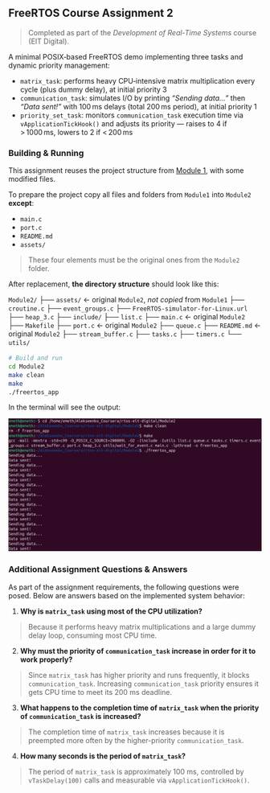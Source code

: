 ## FreeRTOS Course Assignment 2

> Completed as part of the *Development of Real-Time Systems* course (EIT Digital).

A minimal POSIX‑based FreeRTOS demo implementing three tasks and dynamic priority management:

- `matrix_task`: performs heavy CPU‑intensive matrix multiplication every cycle (plus dummy delay), at initial priority 3  
- `communication_task`: simulates I/O by printing *“Sending data…”* then *“Data sent!”* with 100 ms delays (total 200 ms period), at initial priority 1  
- `priority_set_task`: monitors `communication_task` execution time via `vApplicationTickHook()` and adjusts its priority — raises to 4 if > 1000 ms, lowers to 2 if < 200 ms

### Building & Running

This assignment reuses the project structure from [Module 1](https://github.com/cloclacordis/rtos-eit-digital/tree/e84920b77fee42bcd3ca450efcebd4cdbd2e5602/Module1), with some modified files.

To prepare the project copy all files and folders from `Module1` into `Module2` **except**:

- `main.c`
- `port.c`
- `README.md`
- `assets/`

> These four elements must be the original ones from the `Module2` folder.

After replacement, **the directory structure** should look like this:

`Module2/`
├── `assets/` <- original `Module2`, *not copied* from `Module1`
├── `croutine.c`
├── `event_groups.c`
├── `FreeRTOS-simulator-for-Linux.url`
├── `heap_3.c`
├── `include/`
├── `list.c`
├── `main.c` <- original `Module2`
├── `Makefile`
├── `port.c` <- original `Module2`
├── `queue.c`
├── `README.md` <- original `Module2`
├── `stream_buffer.c`
├── `tasks.c`
├── `timers.c`
└── `utils/`

```bash
# Build and run
cd Module2
make clean
make
./freertos_app
```

In the terminal will see the output:

![Freehand Drawing.svg](assets/assignment2.png)

### Additional Assignment Questions & Answers

As part of the assignment requirements, the following questions were posed. Below are answers based on the implemented system behavior:

1. **Why is `matrix_task` using most of the CPU utilization?**
> Because it performs heavy matrix multiplications and a large dummy delay loop, consuming most CPU time.

2. **Why must the priority of `communication_task` increase in order for it to work properly?**
> Since `matrix_task` has higher priority and runs frequently, it blocks `communication_task`. Increasing `communication_task` priority ensures it gets CPU time to meet its 200 ms deadline.

3. **What happens to the completion time of `matrix_task` when the priority of `communication_task` is increased?**
> The completion time of `matrix_task` increases because it is preempted more often by the higher-priority `communication_task`.

4. **How many seconds is the period of `matrix_task`?**
> The period of `matrix_task` is approximately 100 ms, controlled by `vTaskDelay(100)` calls and measurable via `vApplicationTickHook()`.
